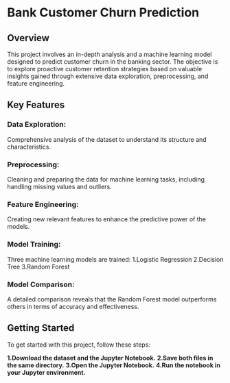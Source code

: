 # Bank Customer Churn Prediction
## Overview
This project involves an in-depth analysis and a machine learning model designed to predict customer churn in the banking sector. The objective is to explore proactive customer retention strategies based on valuable insights gained through extensive data exploration, preprocessing, and feature engineering.

## Key Features
### Data Exploration:
Comprehensive analysis of the dataset to understand its structure and characteristics.

### Preprocessing:
Cleaning and preparing the data for machine learning tasks, including handling missing values and outliers.

### Feature Engineering:
Creating new relevant features to enhance the predictive power of the models.

### Model Training:
Three machine learning models are trained:
1.Logistic Regression
2.Decision Tree
3.Random Forest
### Model Comparison: 
A detailed comparison reveals that the Random Forest model outperforms others in terms of accuracy and effectiveness.

## Getting Started
To get started with this project, follow these steps:

**1.Download the dataset and the Jupyter Notebook.**
**2.Save both files in the same directory.**
**3.Open the Jupyter Notebook.**
**4.Run the notebook in your Jupyter environment.**





